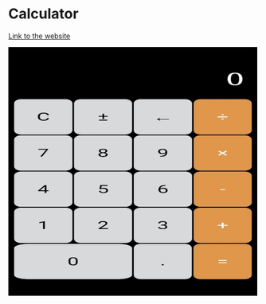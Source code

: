 # Calculator

[Link to the website](https://rohits-calculator.netlify.app/)

<img src="./images/preview.jpg" width="500" height="500">
